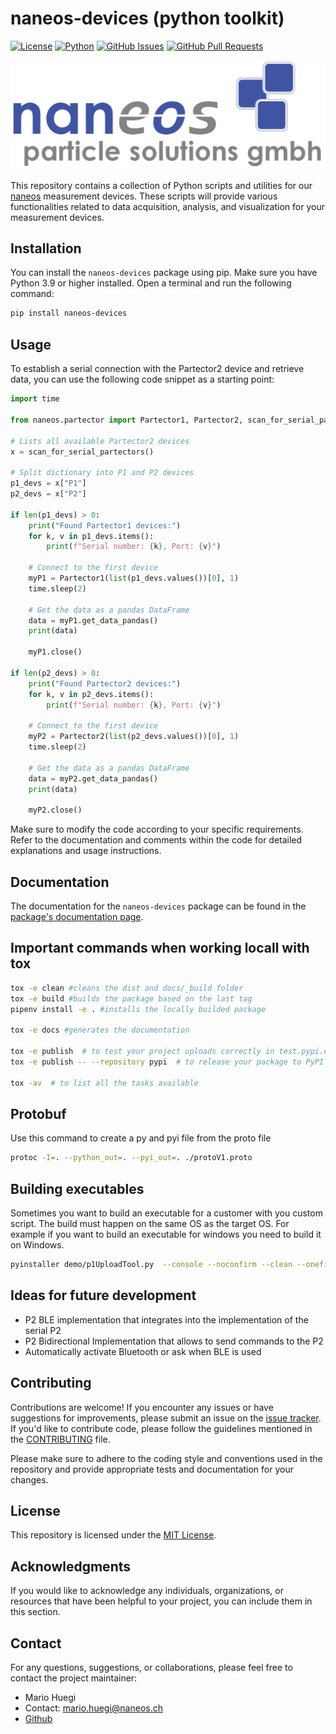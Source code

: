 # naneos-devices (python toolkit)

[![License](https://img.shields.io/badge/license-MIT-blue.svg)](LICENSE.txt)
[![Python](https://img.shields.io/badge/python-3.9%20%7C%203.10%20%7C%203.11-blue)](https://www.python.org/)
[![GitHub Issues](https://img.shields.io/github/issues/naneos-org/python-naneos-devices/issues)](https://github.com/naneos-org/python-naneos-devices/issues)
[![GitHub Pull Requests](https://img.shields.io/github/issues-pr/naneos-org/python-naneos-devices)](https://github.com/naneos-org/python-naneos-devices/pulls)

[![Naneos Logo](https://raw.githubusercontent.com/naneos-org/python-naneos-devices/ce12c8b613211c92ac15c9a1c20a53433268c91b/naneos_logo.svg)](https://naneos.ch)


This repository contains a collection of Python scripts and utilities for our [naneos](https://naneos.ch) measurement devices. These scripts will provide various functionalities related to data acquisition, analysis, and visualization for your measurement devices.

## Installation

You can install the `naneos-devices` package using pip. Make sure you have Python 3.9 or higher installed. Open a terminal and run the following command:

```bash
pip install naneos-devices
```

## Usage

To establish a serial connection with the Partector2 device and retrieve data, you can use the following code snippet as a starting point:

```python
import time

from naneos.partector import Partector1, Partector2, scan_for_serial_partectors

# Lists all available Partector2 devices
x = scan_for_serial_partectors()

# Split dictionary into P1 and P2 devices
p1_devs = x["P1"]
p2_devs = x["P2"]

if len(p1_devs) > 0:
    print("Found Partector1 devices:")
    for k, v in p1_devs.items():
        print(f"Serial number: {k}, Port: {v}")

    # Connect to the first device
    myP1 = Partector1(list(p1_devs.values())[0], 1)
    time.sleep(2)

    # Get the data as a pandas DataFrame
    data = myP1.get_data_pandas()
    print(data)

    myP1.close()

if len(p2_devs) > 0:
    print("Found Partector2 devices:")
    for k, v in p2_devs.items():
        print(f"Serial number: {k}, Port: {v}")

    # Connect to the first device
    myP2 = Partector2(list(p2_devs.values())[0], 1)
    time.sleep(2)

    # Get the data as a pandas DataFrame
    data = myP2.get_data_pandas()
    print(data)

    myP2.close()

```

Make sure to modify the code according to your specific requirements. Refer to the documentation and comments within the code for detailed explanations and usage instructions.

## Documentation

The documentation for the `naneos-devices` package can be found in the [package's documentation page](https://naneos-org.github.io/python-naneos-devices/).

## Important commands when working locall with tox
```bash
tox -e clean #cleans the dist and docs/_build folder
tox -e build #builds the package based on the last tag
pipenv install -e . #installs the locally builded package

tox -e docs #generates the documentation

tox -e publish  # to test your project uploads correctly in test.pypi.org
tox -e publish -- --repository pypi  # to release your package to PyPI

tox -av  # to list all the tasks available
```

## Protobuf
Use this command to create a py and pyi file from the proto file
```bash
protoc -I=. --python_out=. --pyi_out=. ./protoV1.proto 
```

## Building executables
Sometimes you want to build an executable for a customer with you custom script.
The build must happen on the same OS as the target OS.
For example if you want to build an executable for windows you need to build it on Windows.

```bash
pyinstaller demo/p1UploadTool.py  --console --noconfirm --clean --onefile
```

## Ideas for future development
* P2 BLE implementation that integrates into the implementation of the serial P2
* P2 Bidirectional Implementation that allows to send commands to the P2
* Automatically activate Bluetooth or ask when BLE is used

## Contributing

Contributions are welcome! If you encounter any issues or have suggestions for improvements, please submit an issue on the [issue tracker](https://github.com/naneos-org/python-naneos-devices/issues). If you'd like to contribute code, please follow the guidelines mentioned in the [CONTRIBUTING](CONTRIBUTING.rst) file.

Please make sure to adhere to the coding style and conventions used in the repository and provide appropriate tests and documentation for your changes.

## License

This repository is licensed under the [MIT License](LICENSE.txt).

## Acknowledgments

If you would like to acknowledge any individuals, organizations, or resources that have been helpful to your project, you can include them in this section.

## Contact

For any questions, suggestions, or collaborations, please feel free to contact the project maintainer:

- Mario Huegi
- Contact: [mario.huegi@naneos.ch](mailto:mario.huegi@naneos.ch)
- [Github](https://github.com/huegi)